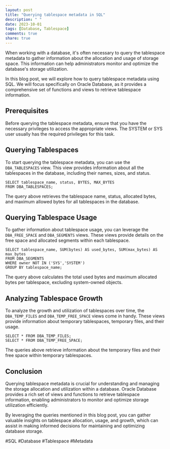 ```yaml
---
layout: post
title: "Querying tablespace metadata in SQL"
description: " "
date: 2023-10-01
tags: [Database, Tablespace]
comments: true
share: true
---
```


When working with a database, it's often necessary to query the tablespace metadata to gather information about the allocation and usage of storage space. This information can help administrators monitor and optimize the database's storage utilization.

In this blog post, we will explore how to query tablespace metadata using SQL. We will focus specifically on Oracle Database, as it provides a comprehensive set of functions and views to retrieve tablespace information.

## Prerequisites

Before querying the tablespace metadata, ensure that you have the necessary privileges to access the appropriate views. The SYSTEM or SYS user usually has the required privileges for this task.

## Querying Tablespaces

To start querying the tablespace metadata, you can use the `DBA_TABLESPACES` view. This view provides information about all the tablespaces in the database, including their names, sizes, and status.

```
SELECT tablespace_name, status, BYTES, MAX_BYTES
FROM DBA_TABLESPACES;
```

The query above retrieves the tablespace name, status, allocated bytes, and maximum allowed bytes for all tablespaces in the database.

## Querying Tablespace Usage

To gather information about tablespace usage, you can leverage the `DBA_FREE_SPACE` and `DBA_SEGMENTS` views. These views provide details on the free space and allocated segments within each tablespace.

```
SELECT tablespace_name, SUM(bytes) AS used_bytes, SUM(max_bytes) AS max_bytes
FROM DBA_SEGMENTS
WHERE owner NOT IN ('SYS','SYSTEM')
GROUP BY tablespace_name;
```

The query above calculates the total used bytes and maximum allocated bytes per tablespace, excluding system-owned objects.

## Analyzing Tablespace Growth

To analyze the growth and utilization of tablespaces over time, the `DBA_TEMP_FILES` and `DBA_TEMP_FREE_SPACE` views come in handy. These views provide information about temporary tablespaces, temporary files, and their usage.

```
SELECT * FROM DBA_TEMP_FILES;
SELECT * FROM DBA_TEMP_FREE_SPACE;
```

The queries above retrieve information about the temporary files and their free space within temporary tablespaces.

## Conclusion

Querying tablespace metadata is crucial for understanding and managing the storage allocation and utilization within a database. Oracle Database provides a rich set of views and functions to retrieve tablespace information, enabling administrators to monitor and optimize storage utilization efficiently.

By leveraging the queries mentioned in this blog post, you can gather valuable insights on tablespace allocation, usage, and growth, which can assist in making informed decisions for maintaining and optimizing database storage.

#SQL #Database #Tablespace #Metadata